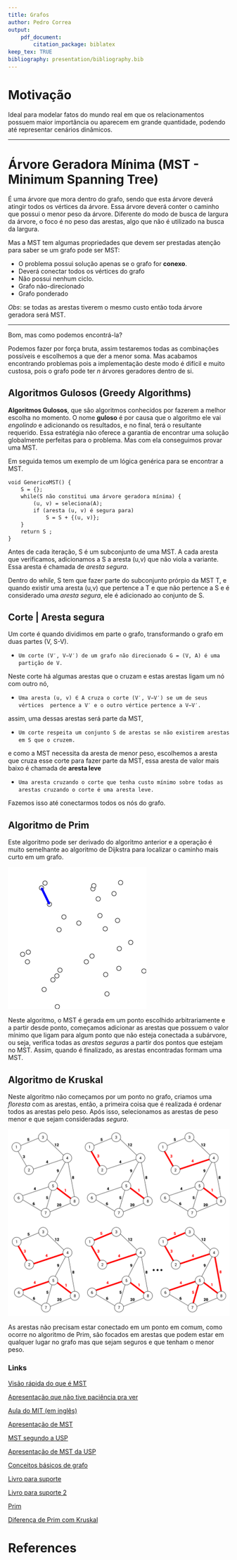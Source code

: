 ```yaml
---
title: Grafos
author: Pedro Correa
output: 
    pdf_document:
        citation_package: biblatex
keep_tex: TRUE
bibliography: presentation/bibliography.bib
---
```


# Motivação

Ideal para modelar fatos do mundo real em que os relacionamentos possuem maior importância ou aparecem em grande quantidade, podendo até representar cenários dinâmicos.

***

# Árvore Geradora Mínima (MST - Minimum Spanning Tree)

É uma árvore que mora dentro do grafo, sendo que esta árvore deverá atingir todos os vértices da árvore.
Essa árvore deverá conter o caminho que possui o menor peso da árvore.
Diferente do modo de busca de largura da árvore, o foco é no peso das arestas, algo que não é utilizado na busca da largura.

Mas a MST tem algumas propriedades que devem ser prestadas atenção para saber se um grafo pode ser MST:

* O problema possui solução apenas se o grafo for **conexo**.
* Deverá conectar todos os vértices do grafo
* Não possui nenhum ciclo.
* Grafo não-direcionado
* Grafo ponderado

*Obs*: se todas as arestas tiverem o mesmo custo então toda árvore geradora será MST.

***

Bom, mas como podemos encontrá-la?

Podemos fazer por força bruta, assim testaremos todas as combinações possíveis e escolhemos a que der a menor soma.
Mas acabamos encontrando problemas pois a implementação deste modo é difícil e muito custosa, pois o grafo pode ter *n* árvores geradores dentro de si.

## Algoritmos Gulosos (Greedy Algorithms)

**Algoritmos Gulosos**, que são algoritmos conhecidos por fazerem a melhor escolha no momento.
O nome **guloso** é por causa que o algoritmo ele vai *engolindo* e adicionando os resultados, e no final, terá o resultante requerido.
Essa estratégia não oferece a garantia de encontrar uma solução globalmente perfeitas para o problema.
Mas com ela conseguimos provar uma MST.

Em seguida temos um exemplo de um lógica genérica para se encontrar a MST.

```{c}
void GenericoMST() { 
    S = {};
    while(S não constitui uma árvore geradora mínima) { 
        (u, v) = seleciona(A);
        if (aresta (u, v) é segura para) 
            S = S + {(u, v)};
    }
    return S ;
}
```

Antes de cada iteração, S é um subconjunto de uma MST.
A cada aresta que verificamos, adicionamos a S a aresta (u,v) que não viola a variante.
Essa aresta é chamada de *aresta segura*.

Dentro do *while*, S tem que fazer parte do subconjunto prórpio da MST T, e quando existir uma aresta (u,v) que pertence a T e que não pertence a S e é considerado uma *aresta segura*, ele é adicionado ao conjunto de S.

## Corte | Aresta segura

Um corte é quando dividimos em parte o grafo, transformando o grafo em duas partes (V, S-V).

* `Um corte (V′, V−V′) de um grafo não direcionado G = (V, A) é uma partição de V.`

Neste corte há algumas arestas que o cruzam e estas arestas ligam um nó com outro nó, 

* `Uma aresta (u, v) ∈ A cruza o corte (V′, V−V′) se um de seus vértices  pertence a V′ e o outro vértice pertence a V−V′.`

assim, uma dessas arestas será parte da MST,

* `Um corte respeita um conjunto S de arestas se não existirem arestas em S que o cruzem.`

e como a MST necessita da aresta de menor peso, escolhemos a aresta que cruza esse corte para fazer parte da MST, essa aresta de valor mais baixo é chamada de **aresta leve**

* `Uma aresta cruzando o corte que tenha custo mínimo sobre todas as
arestas cruzando o corte é uma aresta leve.`

Fazemos isso até conectarmos todos os nós do grafo.

## Algoritmo de Prim

Este algoritmo pode ser derivado do algoritmo anterior e a operação é muito semelhante ao algoritmo de Dijkstra para localizar o caminho mais curto em um grafo.

![Exemplo do algoritmo de Prim](img/PrimAlgDemo.gif)

Neste algoritmo, o MST é gerada em um ponto escolhido arbitrariamente e a partir desde ponto, começamos adicionar as arestas que possuem o valor mínimo que ligam para algum ponto que não esteja conectada a subárvore, ou seja, verifica todas as *arestas seguras* a partir dos pontos que estejam no MST.
Assim, quando é finalizado, as arestas encontradas formam uma MST.

## Algoritmo de Kruskal

Neste algoritmo não começamos por um ponto no grafo, criamos uma *floresta* com as arestas, então, a primeira coisa que é realizada é ordenar todos as arestas pelo peso.
Após isso, selecionamos as arestas de peso menor e que sejam consideradas *segura*.

![Exemplo do algoritmo de Kruskal](img/kruskal.png)

As arestas não precisam estar conectado em um ponto em comum, como ocorre no algoritmo de Prim, são focados em arestas que podem estar em qualquer lugar no grafo mas que sejam seguros e que tenham o menor peso.

### Links

[Visão rápida do que é MST](https://www.youtube.com/watch?v=eHC2tjQPX3A)

[Apresentação que não tive paciência pra ver](https://www.youtube.com/watch?v=tCheLd4H-nM&t=304s)

[Aula do MIT (em inglês)](https://www.youtube.com/watch?v=tKwnms5iRBU)

[Apresentação de MST](http://www.dt.fee.unicamp.br/~ricfow/IA881/arvoreGeradora.pdf)

[MST segundo a USP](https://www.ime.usp.br/~pf/algoritmos_para_grafos/aulas/spanningtrees.html#exchange1)

[Apresentação de MST da USP](https://www.ime.usp.br/~coelho/mac0328-2011/aulas/aula20.pdf)

[Conceitos básicos de grafo](https://www.youtube.com/watch?v=MC0u4f334mI)

[Livro para suporte](http://www2.dcc.ufmg.br/livros/algoritmos/cap7/slides/c/completo1/cap7.pdf)

[Livro para suporte 2](http://www.inf.ufrgs.br/~tsrodrigues/utilidades/cormem.pdf)

[Prim](https://pt.wikipedia.org/wiki/Algoritmo_de_Prim)

[Diferença de Prim com Kruskal](https://www.quora.com/What-is-the-difference-in-Kruskals-and-Prims-algorithm)

# References
